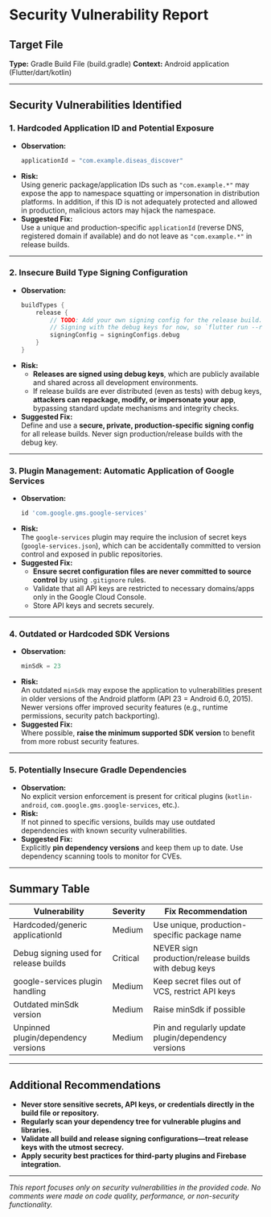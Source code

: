 # Security Vulnerability Report

## Target File

**Type:** Gradle Build File (build.gradle)
**Context:** Android application (Flutter/dart/kotlin)

---

## Security Vulnerabilities Identified

### 1. **Hardcoded Application ID and Potential Exposure**
- **Observation:**  
  ```groovy
  applicationId = "com.example.diseas_discover"
  ```
- **Risk:**  
  Using generic package/application IDs such as `"com.example.*"` may expose the app to namespace squatting or impersonation in distribution platforms. In addition, if this ID is not adequately protected and allowed in production, malicious actors may hijack the namespace.
- **Suggested Fix:**  
  Use a unique and production-specific `applicationId` (reverse DNS, registered domain if available) and do not leave as `"com.example.*"` in release builds.

---

### 2. **Insecure Build Type Signing Configuration**
- **Observation:**  
  ```groovy
  buildTypes {
      release {
          // TODO: Add your own signing config for the release build.
          // Signing with the debug keys for now, so `flutter run --release` works.
          signingConfig = signingConfigs.debug
      }
  }
  ```
- **Risk:**  
  - **Releases are signed using debug keys**, which are publicly available and shared across all development environments.
  - If release builds are ever distributed (even as tests) with debug keys, **attackers can repackage, modify, or impersonate your app**, bypassing standard update mechanisms and integrity checks.
- **Suggested Fix:**  
  Define and use a **secure, private, production-specific signing config** for all release builds. Never sign production/release builds with the debug key.

---

### 3. **Plugin Management: Automatic Application of Google Services**
- **Observation:**  
  ```groovy
  id 'com.google.gms.google-services'
  ```
- **Risk:**  
  The `google-services` plugin may require the inclusion of secret keys (`google-services.json`), which can be accidentally committed to version control and exposed in public repositories.
- **Suggested Fix:**  
  - **Ensure secret configuration files are never committed to source control** by using `.gitignore` rules.
  - Validate that all API keys are restricted to necessary domains/apps only in the Google Cloud Console.
  - Store API keys and secrets securely.

---

### 4. **Outdated or Hardcoded SDK Versions**
- **Observation:**  
  ```groovy
  minSdk = 23
  ```
- **Risk:**  
  An outdated `minSdk` may expose the application to vulnerabilities present in older versions of the Android platform (API 23 = Android 6.0, 2015). Newer versions offer improved security features (e.g., runtime permissions, security patch backporting).
- **Suggested Fix:**  
  Where possible, **raise the minimum supported SDK version** to benefit from more robust security features.

---

### 5. **Potentially Insecure Gradle Dependencies**
- **Observation:**  
  No explicit version enforcement is present for critical plugins (`kotlin-android`, `com.google.gms.google-services`, etc.).
- **Risk:**  
  If not pinned to specific versions, builds may use outdated dependencies with known security vulnerabilities.
- **Suggested Fix:**  
  Explicitly **pin dependency versions** and keep them up to date. Use dependency scanning tools to monitor for CVEs.

---

## Summary Table

| Vulnerability                        | Severity   | Fix Recommendation                                               |
|---------------------------------------|------------|------------------------------------------------------------------|
| Hardcoded/generic applicationId       | Medium     | Use unique, production-specific package name                      |
| Debug signing used for release builds | Critical   | NEVER sign production/release builds with debug keys              |
| google-services plugin handling       | Medium     | Keep secret files out of VCS, restrict API keys                   |
| Outdated minSdk version               | Medium     | Raise minSdk if possible                                         |
| Unpinned plugin/dependency versions   | Medium     | Pin and regularly update plugin/dependency versions               |

---

## Additional Recommendations

- **Never store sensitive secrets, API keys, or credentials directly in the build file or repository.**
- **Regularly scan your dependency tree for vulnerable plugins and libraries.**
- **Validate all build and release signing configurations—treat release keys with the utmost secrecy.**
- **Apply security best practices for third-party plugins and Firebase integration.**

---

*This report focuses only on security vulnerabilities in the provided code. No comments were made on code quality, performance, or non-security functionality.*